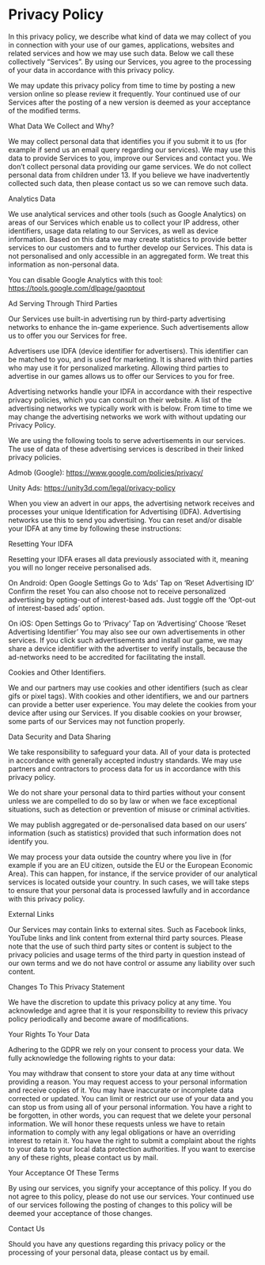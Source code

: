 # Privacy Policy

In this privacy policy, we describe what kind of data we may collect of you in connection with your use of our games, applications, websites and related services and how we may use such data. Below we call these collectively “Services”. By using our Services, you agree to the processing of your data in accordance with this privacy policy.

We may update this privacy policy from time to time by posting a new version online so please review it frequently. Your continued use of our Services after the posting of a new version is deemed as your acceptance of the modified terms.

What Data We Collect and Why?

We may collect personal data that identifies you if you submit it to us (for example if send us an email query regarding our services). We may use this data to provide Services to you, improve our Services and contact you. We don’t collect personal data providing our game services. We do not collect personal data from children under 13. If you believe we have inadvertently collected such data, then please contact us so we can remove such data.

Analytics Data

We use analytical services and other tools (such as Google Analytics) on areas of our Services which enable us to collect your IP address, other identifiers, usage data relating to our Services, as well as device information. Based on this data we may create statistics to provide better services to our customers and to further develop our Services. This data is not personalised and only accessible in an aggregated form. We treat this information as non-personal data.

You can disable Google Analytics with this tool: https://tools.google.com/dlpage/gaoptout

Ad Serving Through Third Parties

Our Services use built-in advertising run by third-party advertising networks to enhance the in-game experience. Such advertisements allow us to offer you our Services for free.

Advertisers use IDFA (device identifier for advertisers). This identifier can be matched to you, and is used for marketing. It is shared with third parties who may use it for personalized marketing. Allowing third parties to advertise in our games allows us to offer our Services to you for free.

Advertising networks handle your IDFA in accordance with their respective privacy policies, which you can consult on their website. A list of the advertising networks we typically work with is below. From time to time we may change the advertising networks we work with without updating our Privacy Policy.

We are using the following tools to serve advertisements in our services. The use of data of these advertising services is described in their linked privacy policies.

Admob (Google): https://www.google.com/policies/privacy/

Unity Ads: https://unity3d.com/legal/privacy-policy

When you view an advert in our apps, the advertising network receives and processes your unique Identification for Advertising (IDFA). Advertising networks use this to send you advertising. You can reset and/or disable your IDFA at any time by following these instructions:

Resetting Your IDFA

Resetting your IDFA erases all data previously associated with it, meaning you will no longer receive personalised ads.

On Android:
Open Google Settings
Go to ‘Ads’
Tap on ‘Reset Advertising ID’
Confirm the reset
You can also choose not to receive personalized advertising by opting-out of interest-based ads. Just toggle off the ‘Opt-out of interest-based ads’ option.

On iOS:
Open Settings
Go to ‘Privacy’
Tap on ‘Advertising’
Choose ‘Reset Advertising Identifier’
You may also see our own advertisements in other services. If you click such advertisements and install our game, we may share a device identifier with the advertiser to verify installs, because the ad-networks need to be accredited for facilitating the install.

Cookies and Other Identifiers.

We and our partners may use cookies and other identifiers (such as clear gifs or pixel tags). With cookies and other identifiers, we and our partners can provide a better user experience. You may delete the cookies from your device after using our Services. If you disable cookies on your browser, some parts of our Services may not function properly.

Data Security and Data Sharing

We take responsibility to safeguard your data. All of your data is protected in accordance with generally accepted industry standards. We may use partners and contractors to process data for us in accordance with this privacy policy.

We do not share your personal data to third parties without your consent unless we are compelled to do so by law or when we face exceptional situations, such as detection or prevention of misuse or criminal activities.

We may publish aggregated or de-personalised data based on our users’ information (such as statistics) provided that such information does not identify you.

We may process your data outside the country where you live in (for example if you are an EU citizen, outside the EU or the European Economic Area). This can happen, for instance, if the service provider of our analytical services is located outside your country. In such cases, we will take steps to ensure that your personal data is processed lawfully and in accordance with this privacy policy.

External Links

Our Services may contain links to external sites. Such as Facebook links, YouTube links and link content from external third party sources. Please note that the use of such third party sites or content is subject to the privacy policies and usage terms of the third party in question instead of our own terms and we do not have control or assume any liability over such content.

Changes To This Privacy Statement

We have the discretion to update this privacy policy at any time. You acknowledge and agree that it is your responsibility to review this privacy policy periodically and become aware of modifications.

Your Rights To Your Data

Adhering to the GDPR we rely on your consent to process your data. We fully acknowledge the following rights to your data:

You may withdraw that consent to store your data at any time without providing a reason.
You may request access to your personal information and receive copies of it.
You may have inaccurate or incomplete data corrected or updated.
You can limit or restrict our use of your data and you can stop us from using all of your personal information.
You have a right to be forgotten, in other words, you can request that we delete your personal information. We will honor these requests unless we have to retain information to comply with any legal obligations or have an overriding interest to retain it.
You have the right to submit a complaint about the rights to your data to your local data protection authorities.
If you want to exercise any of these rights, please contact us by mail.

Your Acceptance Of These Terms

By using our services, you signify your acceptance of this policy. If you do not agree to this policy, please do not use our services. Your continued use of our services following the posting of changes to this policy will be deemed your acceptance of those changes.

Contact Us

Should you have any questions regarding this privacy policy or the processing of your personal data, please contact us by email.
